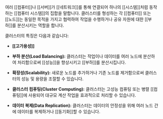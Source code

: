 여러 [[컴퓨터]]나 [[서버]]가 [[네트워크]]를 통해 연결되어 하나의 [[시스템]]처럼 동작하는 [[컴퓨터 시스템]]의 집합을 말합니다. 클러스터를 형성하는 각 [[컴퓨터]] 또는 [[노드]]는 동일한 목적을 가지고 협력하여 작업을 수행하거나 공유 자원에 대한 [[부하]]를 분산시키는 역할을 합니다.

클러스터의 특징은 다음과 같습니다:

- **[[고가용성]]**
    
- **부하 분산(Load Balancing):** 클러스터는 작업이나 데이터를 여러 노드에 분산하여 처리함으로써 [[성능]]을 향상시키고 [[부하]]를 분산시킵니다.
    
- **확장성(Scalability):** 새로운 노드를 추가하거나 기존 노드를 제거함으로써 클러스터의 성능 및 용량을 조절할 수 있습니다.
    
- **클러스터 컴퓨팅(Cluster Computing):** 클러스터는 고성능 컴퓨팅 또는 병렬 [[컴퓨팅]]에 사용되어 대규모 계산 작업을 효과적으로 처리할 수 있습니다.
    
- **데이터 복제(Data Replication):** 클러스터는 데이터의 안정성을 위해 여러 노드 간에 데이터를 복제하거나 [[동기화]]할 수 있습니다.